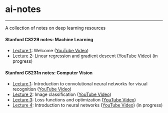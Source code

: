 # ai-notes
---
A collection of notes on deep learning resources

#### Stanford CS229 notes: Machine Learning
  - <a href = './cs229-lecture1.md'>Lecture 1</a>: Welcome (<a href = 'https://www.youtube.com/watch?v=jGwO_UgTS7I&list=PLoROMvodv4rMiGQp3WXShtMGgzqpfVfbU&index=1'>YouTube Video</a>)
  - <a href = './cs229-lecture2.md'>Lecture 2</a>: Linear regression and gradient descent (<a href = 'https://www.youtube.com/watch?v=4b4MUYve_U8&list=PLoROMvodv4rMiGQp3WXShtMGgzqpfVfbU&index=2'>YouTube Video</a>) (in progress)

#### Stanford CS231n notes: Computer Vision
  - <a href = './cs231n/CS231n-lecture1.md'>Lecture 1</a>: Introduction to convolutional neural networks for visual recognition (<a href = 'https://www.youtube.com/watch?v=vT1JzLTH4G4&list=PLC1qU-LWwrF64f4QKQT-Vg5Wr4qEE1Zxk&index=1'>YouTube Video</a>)
  - <a href = './cs231n/CS231n-lecture2.md'>Lecture 2</a>: Image classification (<a href = 'https://www.youtube.com/watch?v=OoUX-nOEjG0&list=PLC1qU-LWwrF64f4QKQT-Vg5Wr4qEE1Zxk&index=2'>YouTube Video</a>)
  - <a href = './cs231n/CS231n-lecture3.md'>Lecture 3</a>: Loss functions and optimization (<a href = 'https://www.youtube.com/watch?v=h7iBpEHGVNc&list=PLC1qU-LWwrF64f4QKQT-Vg5Wr4qEE1Zxk&index=3'>YouTube Video</a>)
  - <a href = './cs231n/CS231n-lecture4.md'>Lecture 4</a>: Introduction to neural networks (<a href = 'https://www.youtube.com/watch?v=d14TUNcbn1k&list=PLC1qU-LWwrF64f4QKQT-Vg5Wr4qEE1Zxk&index=4'>YouTube Video</a>) (in progress)

